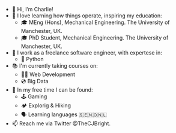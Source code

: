- 👋 Hi, I’m Charlie!
- 🌱 I love learning how things operate, inspiring my education:
  - 🎓 MEng (Hons), Mechanical Engineering. The University of Manchester, UK.
  - 🎓 PhD Student, Mechanical Engineering. The University of Manchester, UK.
- 🧠 I work as a freelance software engineer, with expertese in:
  - 🐍 Python
- 📚 I'm currently taking courses on:
  - 🧑‍💻 Web Development
  - 💿 Big Data
- 💞️ In my free time I can be found:
  -  🕹️ Gaming
  -  🏕️ Explorig & Hiking
  -  🗣️ Learning languages 🇸🇪🇳🇴🇳🇱
- 📫 Reach me via Twitter @TheCJBright.

<!---
CJBright/CJBright is a ✨ special ✨ repository because its `README.md` (this file) appears on your GitHub profile.
You can click the Preview link to take a look at your changes.
--->
